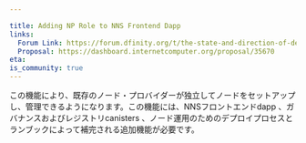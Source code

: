 ```yaml
---

title: Adding NP Role to NNS Frontend Dapp
links:
  Forum Link: https://forum.dfinity.org/t/the-state-and-direction-of-decentralization-nodes-on-the-internet-computer/9170
  Proposal: https://dashboard.internetcomputer.org/proposal/35670
eta:
is_community: true
---
```

この機能により、既存のノード・プロバイダーが独立してノードをセットアップし、管理できるようになります。この機能には、NNSフロントエンドdapp 、ガバナンスおよびレジストリcanisters 、ノード運用のためのデプロイプロセスとランブックによって補完される追加機能が必要です。

<!---


This feature will allow existing node providers to set up and manage their nodes independently. It requires additional functionality in the NNS front-end dapp as well as in the governance and registry canisters complemented by a deployment process and run-books for node operation.

-->
